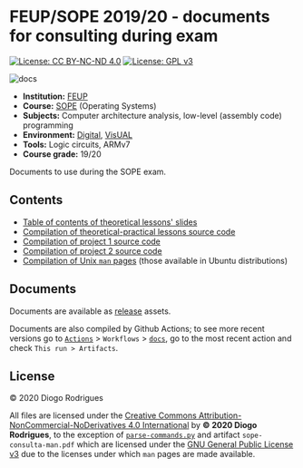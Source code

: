 # FEUP/SOPE 2019/20 - documents for consulting during exam

[![License: CC BY-NC-ND 4.0](https://img.shields.io/badge/License-CC%20BY--NC--ND%204.0-lightgrey.svg)](https://creativecommons.org/licenses/by-nc-nd/4.0/)
[![License: GPL v3](https://img.shields.io/badge/License-GPLv3-blue.svg)](https://www.gnu.org/licenses/gpl-3.0)

![docs](https://github.com/dmfrodrigues/feup-sope-exam/workflows/docs/badge.svg)

- **Institution:** [FEUP](https://sigarra.up.pt/feup/en/web_page.Inicial)
- **Course:** [SOPE](https://sigarra.up.pt/feup/en/UCURR_GERAL.FICHA_UC_VIEW?pv_ocorrencia_id=436440) (Operating Systems)
- **Subjects:** Computer architecture analysis, low-level (assembly code) programming
- **Environment:** [Digital](https://github.com/hneemann/Digital), [VisUAL](https://salmanarif.bitbucket.io/visual/index.html)
- **Tools:** Logic circuits, ARMv7
- **Course grade:** 19/20

Documents to use during the SOPE exam.

## Contents

- [Table of contents of theoretical lessons' slides](sope-consulta-t.md)
- [Compilation of theoretical-practical lessons source code](sope-consulta-tp.md)
- [Compilation of project 1 source code](sope-consulta-proj1.md)
- [Compilation of project 2 source code](sope-consulta-proj2.md)
- [Compilation of Unix `man` pages](commands.txt) (those available in Ubuntu distributions)

## Documents

Documents are available as [release](https://github.com/dmfrodrigues/feup-sope-exam/releases) assets.

Documents are also compiled by Github Actions; to see more recent versions go to [`Actions`](https://github.com/dmfrodrigues/feup-sope-exam/actions) > `Workflows` > [`docs`](https://github.com/dmfrodrigues/feup-sope-exam/actions?query=workflow%3Adocs), go to the most recent action and check `This run > Artifacts`.

## License

© 2020 Diogo Rodrigues

All files are licensed under the [Creative Commons Attribution-NonCommercial-NoDerivatives 4.0 International](LICENSE) by **© 2020 Diogo Rodrigues**, to the exception of [`parse-commands.py`](parse-commands.py) and artifact `sope-consulta-man.pdf` which are licensed under the [GNU General Public License v3](LICENSE) due to the licenses under which `man` pages are made available.
